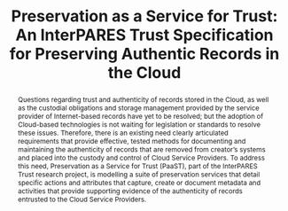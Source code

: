 ---
abstract: Questions regarding trust and authenticity of records stored in the Cloud,
  as well as the custodial obligations and storage management provided by the service
  provider of Internet-based records have yet to be resolved; but the adoption of
  Cloud-based technologies is not waiting for legislation or standards to resolve
  these issues. Therefore, there is an existing need clearly articulated requirements
  that provide effective, tested methods for documenting and maintaining the authenticity
  of records that are removed from creator’s systems and placed into the custody and
  control of Cloud Service Providers. To address this need, Preservation as a Service
  for Trust (PaaST), part of the InterPARES Trust research project, is modelling a
  suite of preservation services that detail specific actions and attributes that
  capture, create or document metadata and activities that provide supporting evidence
  of the authenticity of records entrusted to the Cloud Service Providers.
creators:
- Jansen, Adam
date: null
document_url: https://services.phaidra.univie.ac.at/api/object/o:931143/download
grand_parent: iPRES
institutions: []
keywords:
- kyoto
- poster
landing_page_url: https://phaidra.univie.ac.at/o:931143
language: eng
layout: publication
license: CC BY-SA 4.0 International
notes_url: null
parent: iPRES 2017
presentation_url: null
size: 669775
source_name: iPRES
title: 'Preservation as a Service for Trust: An InterPARES Trust Specification for
  Preserving Authentic Records in the Cloud'
type: paper
year: 2017
---